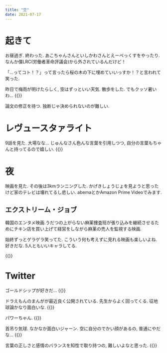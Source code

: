 ```yaml
---
title: "空"
date: 2021-07-17
---
```



# 起きて
お昼過ぎ. 終わった. あこちゃんさんといしかわさんとえーぺっくすをやったり. なんか僕LRC(労働者革命評議会)から外されているんだけど！

「...ってコト！？」って言ったら桜の木の下に埋めていいっすか！？と言われて笑った.

昨日で梅雨が明けたらしく, 空はずっといい天気. 散歩をした. でもクッソ暑いわ...
{{<tweet user="dango_bot" id="1416340274997960714">}}

論文の修正を待つ. 独断じゃ決められないのが難しい.

# レヴュースタァライト
9話を見た. 大場なな... じゅんなさん色んな言葉を引用しつつ, 自分の言葉もちゃんと持ってるので嬉しい.
{{<tweet user="dango_bot" id="1416349481742655492">}}
# 夜
映画を見た. その後は3kmランニングした. かげきしょうじょを見ようと思ったけど家のテレビは壊れてるし悲しい. abemaとかAmazon Prime Videoでみます.

## エクストリーム・ジョブ
韓国のエンタメ映画.うだつの上がらない麻薬捜査班が張り込みを継続させるためにチキン店を買い上げて経営をしながら麻薬の売人を監視する映画.

始終ずっとゲラゲラ笑ってた. こういう何も考えずに見れる映画も楽しいよね. 好きだな. 5人ともいいキャラしてる.

{{<tweet user="dango_bot" id="1416371598525747205">}}

# Twitter
ゴールドシップが好きだ...
{{<tweet user="dango_bot" id="1415627204109627393">}}

ドラえもんのまんがが最近良く公開されている. 先生からよく回ってくる. 征地球論かなり面白いな.
{{<tweet user="dango_bot" id="1415959498901004293">}}

パワーちゃん.
{{<tweet user="dango_bot" id="1415962451636457474">}}

首吊り気球. なかなか面白いジャーン. 空に自分のでかい顔があるの, 普通にやだな...
{{<tweet user="dango_bot" id="1415927355911012355">}}

言葉の正しさと感情のバランスを知性で取り持つの, 難しいよなと思った.
{{<tweet user="dango_bot" id="1411205780687237120">}}